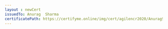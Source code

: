 ```yaml
--- 
layout : newCert 
issuedTo: Anurag  Sharma 
certificatePath: https://certifyme.online/img/cert/agilencr2020/AnuragSharma_076b2.png
--- 
```

